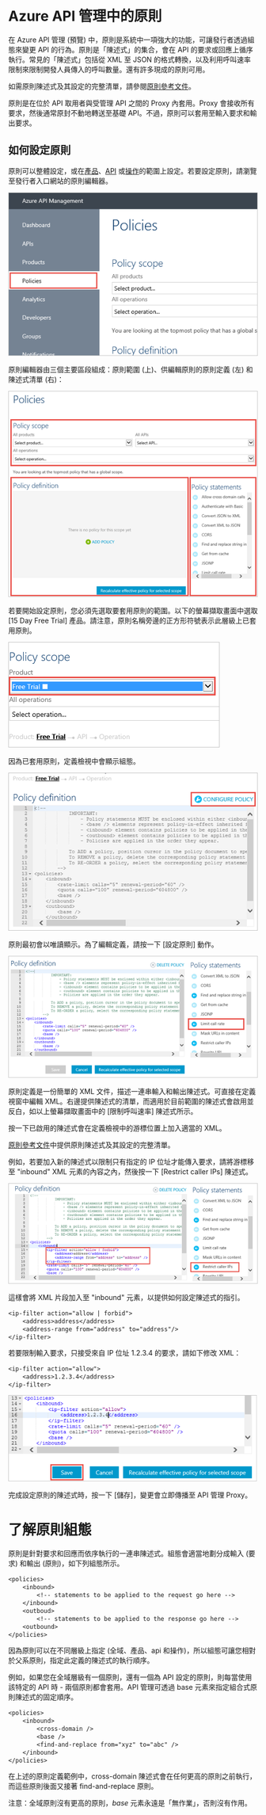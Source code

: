 <properties pageTitle="Policies in Azure API Management" metaKeywords="" description="Learn how to create, edit, and configure policies in API Management." metaCanonical="" services="" documentationCenter="API Management" title="Policies in Azure API Management" authors="sdanie" solutions="" manager="" editor="" />

<tags ms.service="api-management" ms.workload="mobile" ms.tgt_pltfrm="na" ms.devlang="na" ms.topic="article" ms.date="01/01/1900" ms.author="sdanie"></tags>

# Azure API 管理中的原則

在 Azure API 管理 (預覽) 中，原則是系統中一項強大的功能，可讓發行者透過組態來變更 API 的行為。原則是「陳述式」的集合，會在 API 的要求或回應上循序執行。常見的「陳述式」包括從 XML 至 JSON 的格式轉換，以及利用呼叫速率限制來限制開發人員傳入的呼叫數量。還有許多現成的原則可用。

如需原則陳述式及其設定的完整清單，請參閱[原則參考文件][]。

原則是在位於 API 取用者與受管理 API 之間的 Proxy 內套用。Proxy 會接收所有要求，然後通常原封不動地轉送至基礎 API。不過，原則可以套用至輸入要求和輸出要求。

## 如何設定原則

原則可以整體設定，或在[產品][]、[API][] 或[操作][]的範圍上設定。若要設定原則，請瀏覽至發行者入口網站的原則編輯器。

![Policies menu][]

原則編輯器由三個主要區段組成：原則範圍 (上)、供編輯原則的原則定義 (左) 和陳述式清單 (右)：

![Policies editor][]

若要開始設定原則，您必須先選取要套用原則的範圍。以下的螢幕擷取畫面中選取 [15 Day Free Trial] 產品。請注意，原則名稱旁邊的正方形符號表示此層級上已套用原則。

![Scope][]

因為已套用原則，定義檢視中會顯示組態。

![設定][]

原則最初會以唯讀顯示。為了編輯定義，請按一下 [設定原則] 動作。

![Edit][]

原則定義是一份簡單的 XML 文件，描述一連串輸入和輸出陳述式。可直接在定義視窗中編輯 XML。右邊提供陳述式的清單，而適用於目前範圍的陳述式會啟用並反白，如以上螢幕擷取畫面中的 [限制呼叫速率] 陳述式所示。

按一下已啟用的陳述式會在定義檢視中的游標位置上加入適當的 XML。

[原則參考文件][]中提供原則陳述式及其設定的完整清單。

例如，若要加入新的陳述式以限制只有指定的 IP 位址才能傳入要求，請將游標移至 "inbound" XML 元素的內容之內，然後按一下 [Restrict caller IPs] 陳述式。

![Restriction policies][]

這樣會將 XML 片段加入至 "inbound" 元素，以提供如何設定陳述式的指引。

    <ip-filter action="allow | forbid">
        <address>address</address>
        <address-range from="address" to="address"/>
    </ip-filter>

若要限制輸入要求，只接受來自 IP 位址 1.2.3.4 的要求，請如下修改 XML：

    <ip-filter action="allow">
        <address>1.2.3.4</address>
    </ip-filter>

![Save][]

完成設定原則的陳述式時，按一下 [儲存]，變更會立即傳播至 API 管理 Proxy。

# 了解原則組態

原則是針對要求和回應而依序執行的一連串陳述式。組態會適當地劃分成輸入 (要求) 和輸出 (原則)，如下列組態所示。

    <policies>
        <inbound>
            <!-- statements to be applied to the request go here -->
        </inbound>
        <outboud>
            <!-- statements to be applied to the response go here -->
        <outbound>
    </policies>

因為原則可以在不同層級上指定 (全域、產品、api 和操作)，所以組態可讓您相對於父系原則，指定此定義的陳述式的執行順序。

例如，如果您在全域層級有一個原則，還有一個為 API 設定的原則，則每當使用該特定的 API 時 - 兩個原則都會套用。API 管理可透過 base 元素來指定組合式原則陳述式的固定順序。

    <policies>
        <inbound>
            <cross-domain />
            <base />
            <find-and-replace from="xyz" to="abc" />
        </inbound>
    </policies>

在上述的原則定義範例中，cross-domain 陳述式會在任何更高的原則之前執行，而這些原則後面又接著 find-and-replace 原則。

注意：全域原則沒有更高的原則，*base* 元素永遠是「無作業」，否則沒有作用。

  [原則參考文件]: ../api-management-policy-reference
  [產品]: ../api-management-howto-add-products
  [API]: ../api-management-howto-add-products/#add-apis
  [操作]: ../api-management-howto-add-operations
  [Policies menu]: ./media/api-management-howto-policies/api-management-policies-menu.png
  [Policies editor]: ./media/api-management-howto-policies/api-management-policies-editor.png
  [Scope]: ./media/api-management-howto-policies/api-management-policies-scope.png
  [設定]: ./media/api-management-howto-policies/api-management-policies-configure.png
  [Edit]: ./media/api-management-howto-policies/api-management-policies-edit.png
  [Restriction policies]: ./media/api-management-howto-policies/api-management-policies-restrict.png
  [Save]: ./media/api-management-howto-policies/api-management-policies-save.png
